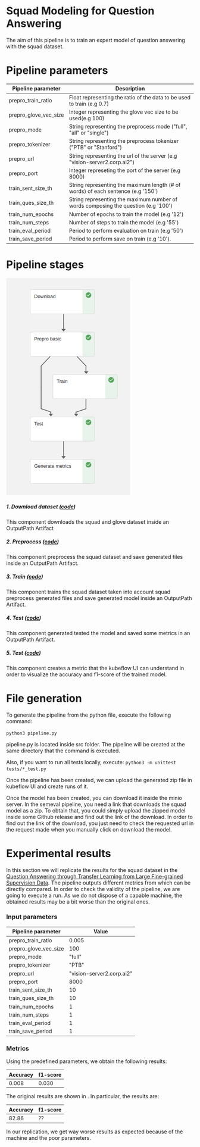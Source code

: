 # Squad Modeling for Question Answering

The aim of this pipeline is to train an expert model of question answering with the squad dataset.

# Pipeline parameters
| Pipeline parameter | Description |
| ------ | ------ |
|prepro_train_ratio| Float representing the ratio of the data to be used to train  (e.g 0.7)|
|prepro_glove_vec_size| Integer representing the glove vec size to be used(e.g 100)|
|prepro_mode| String representing the preprocess mode ("full", "all" or "single")|
|prepro_tokenizer| String representing the preprocess tokenizer ("PTB" or "Stanford")|
|prepro_url| String representing the url of the server (e.g "vision-server2.corp.ai2")|
|prepro_port| Integer represeting the port of the server (e.g 8000)|
|train_sent_size_th| String representing the maximum length (# of words) of each sentence (e.g '150')|
|train_ques_size_th| String representing the maximum number of words composing the question (e.g '100')|
|train_num_epochs| Number of epochs to train the model (e.g '12')|
|train_num_steps| Number of steps to train the model (e.g '55')|
|train_eval_period| Period to perform evaluation on train (e.g '50')|
|train_save_period| Period to perform save on train (e.g '10').|

# Pipeline stages #

![pipeline.png](./data/images/squad.png)

##### 1. Download dataset ([code](./src/squad/download.py))
This component downloads the squad and glove dataset inside an OutputPath Artifact

##### 2. Preprocess ([code](./src/squad/prepro.py))
This component preprocess the squad dataset and save generated files inside an OutputPath Artifact.

##### 3. Train ([code](./src/squad/train.py))
This component trains the squad dataset taken into account squad preprocess generated files and save generated model inside an OutputPath Artifact.

##### 4. Test ([code](./src/squad/test.py))
This component generated tested the model and saved some metrics in an OutputPath Artifact.

##### 5. Test ([code](./src/squad/generate_metrics.py))
This component creates a metric that the kubeflow UI can understand in order to visualize the accuracy and f1-score of the trained model.

# File generation #
To generate the pipeline from the python file, execute the following command:

```python3 pipeline.py```

pipeline.py is located inside src folder. The pipeline will be created at the same directory that the command is executed.

Also, if you want to run all tests locally, execute:
```python3 -m unittest tests/*_test.py```

Once the pipeline has been created, we can upload the generated zip file in kubeflow UI and create runs of it.

Once the model has been created, you can download it inside the minio server. In the semeval pipeline, you need a link that downloads the squad model as a zip. To obtain that, you could simply upload the zipped model inside some Github release and find out the link of the download. In order to find out the link of the download, you just need to check the requested url in the request made when you manually click on download the model.

# Experimental results #

In this section we will replicate the results for the squad dataset in the [Question Answering through Transfer Learning from Large Fine-grained Supervision Data](https://github.com/sciling/qatransfer/blob/master/run.md).
The pipeline outputs different metrics from which can be directly compared.
In order to check the validity of the pipeline, we are going to execute a run. As we do not dispose of a capable machine, the obtained results may be a bit worse than the original ones.

### Input parameters ###
| Pipeline parameter | Value |
| ------ | ------ |
|prepro_train_ratio|0.005|
|prepro_glove_vec_size|100|
|prepro_mode|"full"|
|prepro_tokenizer|"PTB"|
|prepro_url|"vision-server2.corp.ai2"|
|prepro_port|8000|
|train_sent_size_th|10|
|train_ques_size_th|10|
|train_num_epochs|1|
|train_num_steps|1|
|train_eval_period|1|
|train_save_period|1|

### Metrics ###
Using the predefined parameters, we obtain the following results:

| Accuracy | f1-score |
| ------ | ------ |
| 0.008	 | 0.030 |

The original results are shown in . In particular, the results are:

| Accuracy | f1-score |
| ------ | ------ |
| 82.86 | ?? |

In our replication, we get way worse results as expected because of the machine and the poor parameters.


